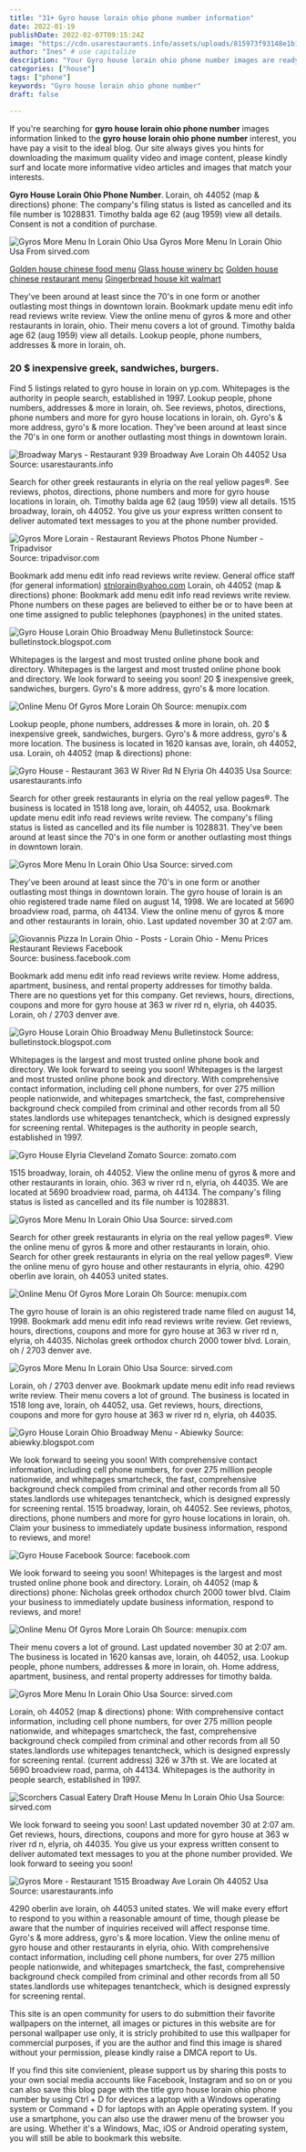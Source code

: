 ```yaml
---
title: "31+ Gyro house lorain ohio phone number information"
date: 2022-01-19
publishDate: 2022-02-07T09:15:24Z
image: "https://cdn.usarestaurants.info/assets/uploads/815973f93148e1b19dff477bc6154151_-united-states-ohio-lorain-county-lorain-277539-gyros-morehtm.jpg"
author: "Ines" # use capitalize
description: "Your Gyro house lorain ohio phone number images are ready in this website. Gyro house lorain ohio phone number are a topic that is being searched for and liked by netizens now. You can Get the Gyro house lorain ohio phone number files here. Get all royalty-free photos."
categories: ["house"]
tags: ["phone"]
keywords: "Gyro house lorain ohio phone number"
draft: false

---
```


If you're searching for **gyro house lorain ohio phone number** images information linked to the **gyro house lorain ohio phone number** interest, you have pay a visit to the ideal  blog.  Our site always  gives you  hints  for downloading  the maximum  quality video and image  content, please kindly surf and locate more informative video articles and images  that match your interests.

**Gyro House Lorain Ohio Phone Number**. Lorain, oh 44052 (map &amp; directions) phone: The company&#039;s filing status is listed as cancelled and its file number is 1028831. Timothy balda age 62 (aug 1959) view all details. Consent is not a condition of purchase.

![Gyros More Menu In Lorain Ohio Usa](https://d6ozfheqtj1tz.cloudfront.net/ChIJA6xU7P6cMIgREuEVy27GeJs/5b0807369f678.jpg "Gyros More Menu In Lorain Ohio Usa")
Gyros More Menu In Lorain Ohio Usa From sirved.com

[Golden house chinese food menu](/golden-house-chinese-food-menu/)
[Glass house winery bc](/glass-house-winery-bc/)
[Golden house chinese restaurant menu](/golden-house-chinese-restaurant-menu/)
[Gingerbread house kit walmart](/gingerbread-house-kit-walmart/)

They&#039;ve been around at least since the 70&#039;s in one form or another outlasting most things in downtown lorain. Bookmark update menu edit info read reviews write review. View the online menu of gyros &amp; more and other restaurants in lorain, ohio. Their menu covers a lot of ground. Timothy balda age 62 (aug 1959) view all details. Lookup people, phone numbers, addresses &amp; more in lorain, oh.

### 20 $ inexpensive greek, sandwiches, burgers.

Find 5 listings related to gyro house in lorain on yp.com. Whitepages is the authority in people search, established in 1997. Lookup people, phone numbers, addresses &amp; more in lorain, oh. See reviews, photos, directions, phone numbers and more for gyro house locations in lorain, oh. Gyro&#039;s &amp; more address, gyro&#039;s &amp; more location. They&#039;ve been around at least since the 70&#039;s in one form or another outlasting most things in downtown lorain.


![Broadway Marys - Restaurant 939 Broadway Ave Lorain Oh 44052 Usa](https://cdn.usarestaurants.info/assets/uploads/46cf3550db8eb3a92ed3653f2fd6726d_-united-states-ohio-lorain-county-lorain-broadway-marys-440-654-4789htm.jpg "Broadway Marys - Restaurant 939 Broadway Ave Lorain Oh 44052 Usa")
Source: usarestaurants.info

Search for other greek restaurants in elyria on the real yellow pages®. See reviews, photos, directions, phone numbers and more for gyro house locations in lorain, oh. Timothy balda age 62 (aug 1959) view all details. 1515 broadway, lorain, oh 44052. You give us your express written consent to deliver automated text messages to you at the phone number provided.

![Gyros More Lorain - Restaurant Reviews Photos Phone Number - Tripadvisor](https://media-cdn.tripadvisor.com/media/photo-s/0b/1a/f0/f3/photo0jpg.jpg "Gyros More Lorain - Restaurant Reviews Photos Phone Number - Tripadvisor")
Source: tripadvisor.com

Bookmark add menu edit info read reviews write review. General office staff (for general information) stnlorain@yahoo.com Lorain, oh 44052 (map &amp; directions) phone: Bookmark add menu edit info read reviews write review. Phone numbers on these pages are believed to either be or to have been at one time assigned to public telephones (payphones) in the united states.

![Gyro House Lorain Ohio Broadway Menu Bulletinstock](https://i.pinimg.com/originals/d0/a9/7a/d0a97a51cf10efb091c821fa15aaf2c0.jpg "Gyro House Lorain Ohio Broadway Menu Bulletinstock")
Source: bulletinstock.blogspot.com

Whitepages is the largest and most trusted online phone book and directory. Whitepages is the largest and most trusted online phone book and directory. We look forward to seeing you soon! 20 $ inexpensive greek, sandwiches, burgers. Gyro&#039;s &amp; more address, gyro&#039;s &amp; more location.

![Online Menu Of Gyros More Lorain Oh](https://www.menupix.com/menu_img/wmmenu1942579130.jpg "Online Menu Of Gyros More Lorain Oh")
Source: menupix.com

Lookup people, phone numbers, addresses &amp; more in lorain, oh. 20 $ inexpensive greek, sandwiches, burgers. Gyro&#039;s &amp; more address, gyro&#039;s &amp; more location. The business is located in 1620 kansas ave, lorain, oh 44052, usa. Lorain, oh 44052 (map &amp; directions) phone:

![Gyro House - Restaurant 363 W River Rd N Elyria Oh 44035 Usa](https://cdn.usarestaurants.info/assets/uploads/88719ab9bd7520699d9574b49befb9a5_-united-states-ohio-lorain-county-elyria-304813-gyro-househtm.jpg "Gyro House - Restaurant 363 W River Rd N Elyria Oh 44035 Usa")
Source: usarestaurants.info

Search for other greek restaurants in elyria on the real yellow pages®. The business is located in 1518 long ave, lorain, oh 44052, usa. Bookmark update menu edit info read reviews write review. The company&#039;s filing status is listed as cancelled and its file number is 1028831. They&#039;ve been around at least since the 70&#039;s in one form or another outlasting most things in downtown lorain.

![Gyros More Menu In Lorain Ohio Usa](https://d6ozfheqtj1tz.cloudfront.net/ChIJA6xU7P6cMIgREuEVy27GeJs/5b08073777001.jpg "Gyros More Menu In Lorain Ohio Usa")
Source: sirved.com

They&#039;ve been around at least since the 70&#039;s in one form or another outlasting most things in downtown lorain. The gyro house of lorain is an ohio registered trade name filed on august 14, 1998. We are located at 5690 broadview road, parma, oh 44134. View the online menu of gyros &amp; more and other restaurants in lorain, ohio. Last updated november 30 at 2:07 am.

![Giovannis Pizza In Lorain Ohio - Posts - Lorain Ohio - Menu Prices Restaurant Reviews Facebook](https://lookaside.fbsbx.com/lookaside/crawler/media/?media_id=216407381792466 "Giovannis Pizza In Lorain Ohio - Posts - Lorain Ohio - Menu Prices Restaurant Reviews Facebook")
Source: business.facebook.com

Bookmark add menu edit info read reviews write review. Home address, apartment, business, and rental property addresses for timothy balda. There are no questions yet for this company. Get reviews, hours, directions, coupons and more for gyro house at 363 w river rd n, elyria, oh 44035. Lorain, oh / 2703 denver ave.

![Gyro House Lorain Ohio Broadway Menu Bulletinstock](https://i.pinimg.com/originals/9f/0d/ab/9f0dabb12b5cdf6997df661532c5aec5.jpg "Gyro House Lorain Ohio Broadway Menu Bulletinstock")
Source: bulletinstock.blogspot.com

Whitepages is the largest and most trusted online phone book and directory. We look forward to seeing you soon! Whitepages is the largest and most trusted online phone book and directory. With comprehensive contact information, including cell phone numbers, for over 275 million people nationwide, and whitepages smartcheck, the fast, comprehensive background check compiled from criminal and other records from all 50 states.landlords use whitepages tenantcheck, which is designed expressly for screening rental. Whitepages is the authority in people search, established in 1997.

![Gyro House Elyria Cleveland Zomato](https://b.zmtcdn.com/data/reviews_photos/6d6/6dfb2a7286105a58947f6304648c46d6.jpg?fit=around|750:500&amp;crop=750:500;*,* "Gyro House Elyria Cleveland Zomato")
Source: zomato.com

1515 broadway, lorain, oh 44052. View the online menu of gyros &amp; more and other restaurants in lorain, ohio. 363 w river rd n, elyria, oh 44035. We are located at 5690 broadview road, parma, oh 44134. The company&#039;s filing status is listed as cancelled and its file number is 1028831.

![Gyros More Menu In Lorain Ohio Usa](https://d6ozfheqtj1tz.cloudfront.net/ChIJA6xU7P6cMIgREuEVy27GeJs/5b0807370a9a1.jpg "Gyros More Menu In Lorain Ohio Usa")
Source: sirved.com

Search for other greek restaurants in elyria on the real yellow pages®. View the online menu of gyros &amp; more and other restaurants in lorain, ohio. Search for other greek restaurants in elyria on the real yellow pages®. View the online menu of gyro house and other restaurants in elyria, ohio. 4290 oberlin ave lorain, oh 44053 united states.

![Online Menu Of Gyros More Lorain Oh](https://www.menupix.com/menu_img/wmmenu1024424448.jpg "Online Menu Of Gyros More Lorain Oh")
Source: menupix.com

The gyro house of lorain is an ohio registered trade name filed on august 14, 1998. Bookmark add menu edit info read reviews write review. Get reviews, hours, directions, coupons and more for gyro house at 363 w river rd n, elyria, oh 44035. Nicholas greek orthodox church 2000 tower blvd. Lorain, oh / 2703 denver ave.

![Gyros More Menu In Lorain Ohio Usa](https://s3-us-west-2.amazonaws.com/mfcollectnew/ChIJA6xU7P6cMIgREuEVy27GeJs/wrrJUg8eal.png "Gyros More Menu In Lorain Ohio Usa")
Source: sirved.com

Lorain, oh / 2703 denver ave. Bookmark update menu edit info read reviews write review. Their menu covers a lot of ground. The business is located in 1518 long ave, lorain, oh 44052, usa. Get reviews, hours, directions, coupons and more for gyro house at 363 w river rd n, elyria, oh 44035.

![Gyro House Lorain Ohio Broadway Menu - Abiewky](https://lh6.googleusercontent.com/proxy/kXXk5EEAz3xbgJcG-Jlx7mwz-5Nz9zICBnlgDbbj7eYzjI3Xj43g0qK2TZD4clhyoivT-uxWp4iuSSGtC2k8pJodeIE3t3gt7Y4zHX-fDcxJ4rDuM-B5yD1_KumPAeV-gf4f=w1200-h630-p-k-no-nu "Gyro House Lorain Ohio Broadway Menu - Abiewky")
Source: abiewky.blogspot.com

We look forward to seeing you soon! With comprehensive contact information, including cell phone numbers, for over 275 million people nationwide, and whitepages smartcheck, the fast, comprehensive background check compiled from criminal and other records from all 50 states.landlords use whitepages tenantcheck, which is designed expressly for screening rental. 1515 broadway, lorain, oh 44052. See reviews, photos, directions, phone numbers and more for gyro house locations in lorain, oh. Claim your business to immediately update business information, respond to reviews, and more!

![Gyro House Facebook](https://lookaside.fbsbx.com/lookaside/crawler/media/?media_id=855889668326416 "Gyro House Facebook")
Source: facebook.com

We look forward to seeing you soon! Whitepages is the largest and most trusted online phone book and directory. Lorain, oh 44052 (map &amp; directions) phone: Nicholas greek orthodox church 2000 tower blvd. Claim your business to immediately update business information, respond to reviews, and more!

![Online Menu Of Gyros More Lorain Oh](https://www.menupix.com/menu_img/wmmenu1985879738.jpg "Online Menu Of Gyros More Lorain Oh")
Source: menupix.com

Their menu covers a lot of ground. Last updated november 30 at 2:07 am. The business is located in 1620 kansas ave, lorain, oh 44052, usa. Lookup people, phone numbers, addresses &amp; more in lorain, oh. Home address, apartment, business, and rental property addresses for timothy balda.

![Gyros More Menu In Lorain Ohio Usa](https://d6ozfheqtj1tz.cloudfront.net/ChIJA6xU7P6cMIgREuEVy27GeJs/5b0807369f678.jpg "Gyros More Menu In Lorain Ohio Usa")
Source: sirved.com

Lorain, oh 44052 (map &amp; directions) phone: With comprehensive contact information, including cell phone numbers, for over 275 million people nationwide, and whitepages smartcheck, the fast, comprehensive background check compiled from criminal and other records from all 50 states.landlords use whitepages tenantcheck, which is designed expressly for screening rental. (current address) 326 w 37th st. We are located at 5690 broadview road, parma, oh 44134. Whitepages is the authority in people search, established in 1997.

![Scorchers Casual Eatery Draft House Menu In Lorain Ohio Usa](https://d6ozfheqtj1tz.cloudfront.net/ChIJ41J07AKdMIgR7qeRTjC3oGI/5b07b139037c3.jpg "Scorchers Casual Eatery Draft House Menu In Lorain Ohio Usa")
Source: sirved.com

We look forward to seeing you soon! Last updated november 30 at 2:07 am. Get reviews, hours, directions, coupons and more for gyro house at 363 w river rd n, elyria, oh 44035. You give us your express written consent to deliver automated text messages to you at the phone number provided. We look forward to seeing you soon!

![Gyros More - Restaurant 1515 Broadway Ave Lorain Oh 44052 Usa](https://cdn.usarestaurants.info/assets/uploads/815973f93148e1b19dff477bc6154151_-united-states-ohio-lorain-county-lorain-277539-gyros-morehtm.jpg "Gyros More - Restaurant 1515 Broadway Ave Lorain Oh 44052 Usa")
Source: usarestaurants.info

4290 oberlin ave lorain, oh 44053 united states. We will make every effort to respond to you within a reasonable amount of time, though please be aware that the number of inquiries received will affect response time. Gyro&#039;s &amp; more address, gyro&#039;s &amp; more location. View the online menu of gyro house and other restaurants in elyria, ohio. With comprehensive contact information, including cell phone numbers, for over 275 million people nationwide, and whitepages smartcheck, the fast, comprehensive background check compiled from criminal and other records from all 50 states.landlords use whitepages tenantcheck, which is designed expressly for screening rental.

This site is an open community for users to do submittion their favorite wallpapers on the internet, all images or pictures in this website are for personal wallpaper use only, it is stricly prohibited to use this wallpaper for commercial purposes, if you are the author and find this image is shared without your permission, please kindly raise a DMCA report to Us.

If you find this site convienient, please support us by sharing this posts to your own social media accounts like Facebook, Instagram and so on or you can also save this blog page with the title gyro house lorain ohio phone number by using Ctrl + D for devices a laptop with a Windows operating system or Command + D for laptops with an Apple operating system. If you use a smartphone, you can also use the drawer menu of the browser you are using. Whether it's a Windows, Mac, iOS or Android operating system, you will still be able to bookmark this website.
